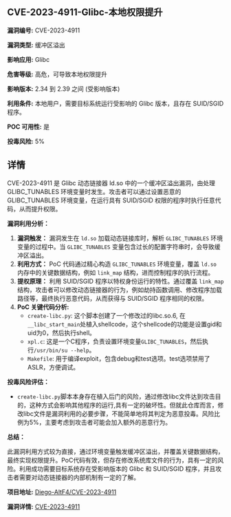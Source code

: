 ## CVE-2023-4911-Glibc-本地权限提升

**漏洞编号:** CVE-2023-4911

**漏洞类型:** 缓冲区溢出

**影响应用:** Glibc

**危害等级:** 高危，可导致本地权限提升

**影响版本:** 2.34 到 2.39 之间 (受影响版本)

**利用条件:** 本地用户，需要目标系统运行受影响的 Glibc 版本，且存在 SUID/SGID 程序。

**POC 可用性:** 是

**投毒风险:** 5%

## 详情

CVE-2023-4911 是 Glibc 动态链接器 ld.so 中的一个缓冲区溢出漏洞，由处理 GLIBC_TUNABLES 环境变量时发生。攻击者可以通过设置恶意的 GLIBC_TUNABLES 环境变量，在运行具有 SUID/SGID 权限的程序时执行任意代码，从而提升权限。

**漏洞利用分析：**

1.  **漏洞触发：** 漏洞发生在 `ld.so` 加载动态链接库时，解析 `GLIBC_TUNABLES` 环境变量的过程中。当 `GLIBC_TUNABLES` 变量包含过长的配置字符串时，会导致缓冲区溢出。
2.  **利用方式：** PoC 代码通过精心构造 `GLIBC_TUNABLES` 环境变量，覆盖 `ld.so` 内存中的关键数据结构，例如 `link_map` 结构，进而控制程序的执行流程。
3.  **提权原理：** 利用 SUID/SGID 程序以特权身份运行的特性。通过覆盖 `link_map` 结构，攻击者可以修改动态链接器的行为，例如劫持函数调用、修改程序加载路径等，最终执行恶意代码，从而获得与 SUID/SGID 程序相同的权限。
4. **PoC 关键代码分析:**
    * `create-libc.py`: 这个脚本创建了一个修改过的libc.so.6, 在`__libc_start_main`处植入shellcode，这个shellcode的功能是设置gid和uid为0，然后执行shell。
    * `xpl.c`: 这是一个C程序，负责设置环境变量`GLIBC_TUNABLES`，然后执行`/usr/bin/su --help`。
    * `Makefile`: 用于编译exploit，包含debug和test选项。test选项禁用了ASLR，方便调试。

**投毒风险评估：**

  * `create-libc.py`脚本本身存在植入后门的风险，通过修改libc文件达到攻击目的，这种方式会影响其他程序的运行,具有一定的破坏性。但就此仓库而言，修改libc文件是漏洞利用的必要步骤，不能简单地将其判定为恶意投毒。风险比例为5%，主要考虑到攻击者可能会加入额外的恶意行为。

**总结：**

此漏洞利用方式较为直接，通过环境变量触发缓冲区溢出，并覆盖关键数据结构，最终实现权限提升。PoC代码有效，但存在修改系统库文件的行为，具有一定的风险。利用成功需要目标系统存在受影响版本的 Glibc 和 SUID/SGID 程序，并且攻击者需要对动态链接器的内部机制有一定的了解。

**项目地址:** [Diego-AltF4/CVE-2023-4911](https://github.com/Diego-AltF4/CVE-2023-4911)

**漏洞详情:** [CVE-2023-4911](https://nvd.nist.gov/vuln/detail/CVE-2023-4911)